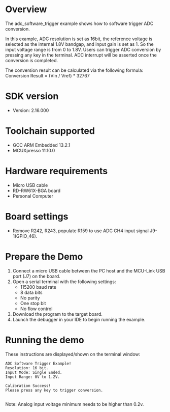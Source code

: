 Overview
========
The adc_software_trigger example shows how to software trigger ADC conversion.

In this example, ADC resolution is set as 16bit, the reference voltage is selected as the internal 1.8V bandgap, and input
gain is set as 1. So the input voltage range is from 0 to 1.8V. Users can trigger ADC conversion by pressing any key in the
terminal. ADC interrupt will be asserted once the conversion is completed.

The conversion result can be calculated via the following formula:
    Conversion Result = (Vin / Vref) * 32767

SDK version
===========
- Version: 2.16.000

Toolchain supported
===================
- GCC ARM Embedded  13.2.1
- MCUXpresso  11.10.0

Hardware requirements
=====================
- Micro USB cable
- RD-RW61X-BGA board
- Personal Computer

Board settings
==============
- Remove R242, R243, populate R159 to use ADC CH4 input signal J9-1(GPIO_46).

Prepare the Demo
================
1.  Connect a micro USB cable between the PC host and the MCU-Link USB port (J7) on the board.
2.  Open a serial terminal with the following settings:
    - 115200 baud rate
    - 8 data bits
    - No parity
    - One stop bit
    - No flow control
3.  Download the program to the target board.
4.  Launch the debugger in your IDE to begin running the example.

Running the demo
================
These instructions are displayed/shown on the terminal window:
~~~~~~~~~~~~~~~~~~~~~~~~~~~~~~~~~~
ADC Software Trigger Example!
Resolution: 16 bit.
Input Mode: Single Ended.
Input Range: 0V to 1.2V.

Calibration Success!
Please press any key to trigger conversion.


~~~~~~~~~~~~~~~~~~~~~~~~~~~~~~~~~~

Note: Analog input voltage minimum needs to be higher than 0.2v.
